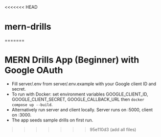 <<<<<<< HEAD
# mern-drills
=======

# MERN Drills App (Beginner) with Google OAuth
- Fill server/.env from server/.env.example with your Google client ID and secret.
- To run with Docker: set environment variables GOOGLE_CLIENT_ID, GOOGLE_CLIENT_SECRET, GOOGLE_CALLBACK_URL then `docker compose up --build`.
- Alternatively run server and client locally. Server runs on :5000, client on :3000.
- The app seeds sample drills on first run.
>>>>>>> 95e110d3 (add all files)
